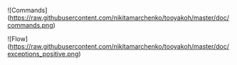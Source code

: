 ![Commands]
(https://raw.githubusercontent.com/nikitamarchenko/tooyakoh/master/doc/commands.png)

![Flow]
(https://raw.githubusercontent.com/nikitamarchenko/tooyakoh/master/doc/exceptions_positive.png)
